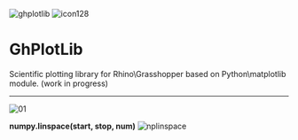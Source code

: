 ![ghplotlib](https://user-images.githubusercontent.com/6969514/26884429-0b6499cc-4ba0-11e7-9ee5-df10c7a7618c.png) ![icon128](https://user-images.githubusercontent.com/6969514/27006695-11bd7634-4e3b-11e7-8dd3-61b9271c8599.png)
# GhPlotLib
Scientific plotting library for Rhino\Grasshopper based on Python\matplotlib module. (work in progress)

-------

![01](https://user-images.githubusercontent.com/6969514/27249365-11970d36-5314-11e7-8ab6-b7e453b39479.png)

__numpy.linspace(start, stop, num)__
![nplinspace](https://user-images.githubusercontent.com/6969514/27248918-b50a6c10-530a-11e7-84f2-634a64110b19.png)

